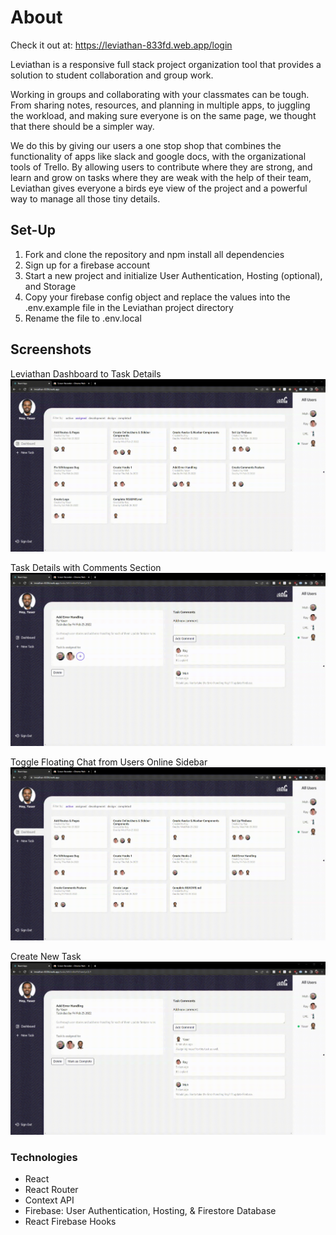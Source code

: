 # About

Check it out at: https://leviathan-833fd.web.app/login

Leviathan is a responsive full stack project organization tool that provides a solution to student collaboration and group work.

Working in groups and collaborating with your classmates can be tough. From sharing notes, resources, and planning in multiple apps, to juggling the workload, and making sure everyone is on the same page, we thought that there should be a simpler way.

We do this by giving our users a one stop shop that combines the functionality of apps like slack and google docs, with the organizational tools of Trello. By allowing users to contribute where they are strong, and learn and grow on tasks where they are weak with the help of their team, Leviathan gives everyone a birds eye view of the project and a powerful way to manage all those tiny details.

## Set-Up

1. Fork and clone the repository and npm install all dependencies 
2. Sign up for a firebase account
3. Start a new project and initialize User Authentication, Hosting (optional), and Storage 
4. Copy your firebase config object and replace the values into the .env.example file in the Leviathan project directory
5. Rename the file to .env.local

## Screenshots

Leviathan Dashboard to Task Details
![AddLeviathan Dashboard to Task Details](https://github.com/ray-flores/leviathan/blob/master/public/mark-complete.gif?raw=true)

Task Details with Comments Section
![Task Details with Comments Section](https://github.com/ray-flores/leviathan/blob/master/public/comment-assign.gif?raw=true)

Toggle Floating Chat from Users Online Sidebar
![Toggle Floating Chat from Users Online Sidebar](https://github.com/ray-flores/leviathan/blob/master/public/chat.gif?raw=true)

Create New Task
![Create New Task](https://github.com/ray-flores/leviathan/blob/master/public/create.gif?raw=true)

### Technologies

- React
- React Router
- Context API
- Firebase: User Authentication, Hosting, & Firestore Database
- React Firebase Hooks
